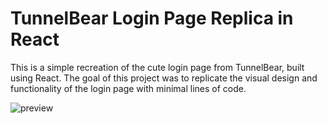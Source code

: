 # TunnelBear Login Page Replica in React

This is a simple recreation of the cute login page from TunnelBear, built using React. The goal of this project was to replicate the visual design and functionality of the login page with minimal lines of code.

![preview](./public/preview.gif)
